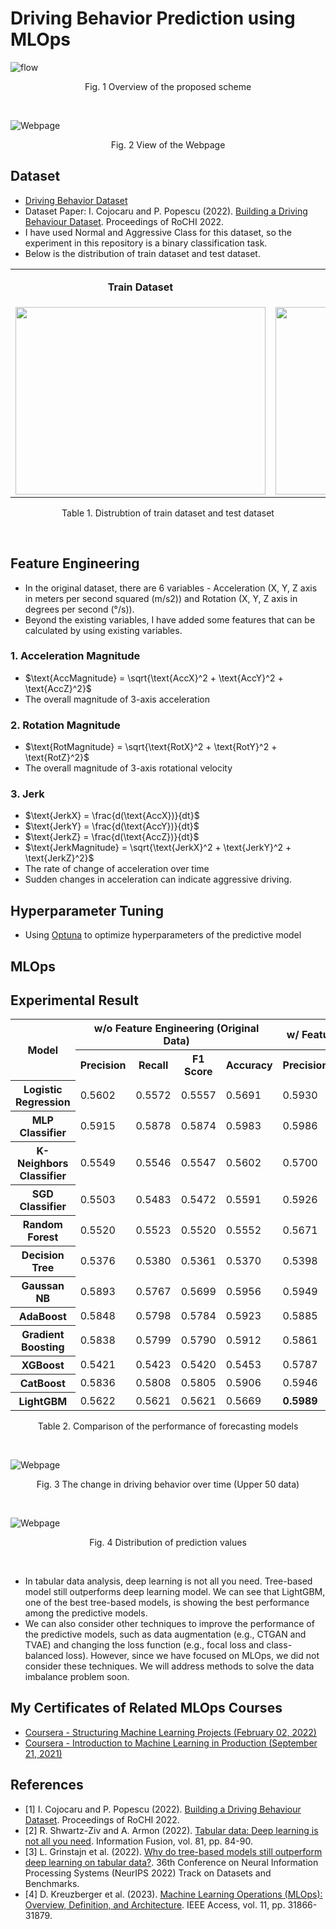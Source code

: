 # Driving Behavior Prediction using MLOps
![flow](/img/flow.png)
<p align="center">
  Fig. 1 Overview of the proposed scheme
</p>
<br/>

![Webpage](/img/webpage.PNG)
<p align="center">
  Fig. 2 View of the Webpage
</p>

## Dataset
- [Driving Behavior Dataset](https://www.kaggle.com/datasets/outofskills/driving-behavior)
- Dataset Paper: I. Cojocaru and P. Popescu (2022). [Building a Driving Behaviour Dataset](https://rochi.utcluj.ro/articole/10/RoCHI2022-Cojocaru-I-1.pdf). Proceedings of RoCHI 2022.
- I have used Normal and Aggressive Class for this dataset, so the experiment in this repository is a binary classification task.
- Below is the distribution of train dataset and test dataset.
<table>
  <tr>
    <td><p align="center"><strong>Train Dataset</strong></p></td>
    <td><p align="center"><strong>Test Dataset</strong></p></td>
  </tr>
  <tr>
    <td><img src="/img/train_data_graph.png" width="400" height="300"></td>
    <td><img src="/img/test_data_graph.png" width="400" height="300"></td>
  </tr>
</table>
<p align="center">
  Table 1. Distrubtion of train dataset and test dataset
</p>
<br/>

## Feature Engineering
- In the original dataset, there are 6 variables -  Acceleration (X, Y, Z axis in meters per second squared (m/s2)) and Rotation (X, Y, Z axis in degrees per second (°/s)).
- Beyond the existing variables, I have added some features that can be calculated by using existing variables. 

### 1. Acceleration Magnitude
- $\text{AccMagnitude} = \sqrt{\text{AccX}^2 + \text{AccY}^2 + \text{AccZ}^2}$
- The overall magnitude of 3-axis acceleration

### 2. Rotation Magnitude
- $\text{RotMagnitude} = \sqrt{\text{RotX}^2 + \text{RotY}^2 + \text{RotZ}^2}$
- The overall magnitude of 3-axis rotational velocity

### 3. Jerk
- $\text{JerkX} = \frac{d(\text{AccX})}{dt}$
- $\text{JerkY} = \frac{d(\text{AccY})}{dt}$
- $\text{JerkZ} = \frac{d(\text{AccZ})}{dt}$
- $\text{JerkMagnitude} = \sqrt{\text{JerkX}^2 + \text{JerkY}^2 + \text{JerkZ}^2}$
- The rate of change of acceleration over time
- Sudden changes in acceleration can indicate aggressive driving.

## Hyperparameter Tuning
- Using [Optuna](https://optuna.org/) to optimize hyperparameters of the predictive model

## MLOps

## Experimental Result
<table>
  <tr>
    <th rowspan="2">Model</th>
    <th colspan="4">w/o Feature Engineering (Original Data)</th>
    <th colspan="4">w/ Feature Engineering (Our Scheme)</th>
  </tr>
  <tr>
    <th>Precision</th>
    <th>Recall</th>
    <th>F1 Score</th>
    <th>Accuracy</th>
    <th>Precision</th>
    <th>Recall</th>
    <th>F1 Score</th>
    <th>Accuracy</th>
  </tr>
  <tr>
    <th>Logistic Regression</th>
    <td>0.5602</td>
    <td>0.5572</td>
    <td>0.5557</td>
    <td>0.5691</td>
    <td>0.5930</td>
    <td>0.5901</td>
    <td>0.5900</td>
    <td>0.5994</td>
  </tr>
  <tr>
    <th>MLP Classifier</th>
    <td>0.5915</td>
    <td>0.5878</td>
    <td>0.5874</td>
    <td>0.5983</td>
    <td>0.5986</td>
    <td>0.5989</td>
    <td>0.5987</td>
    <td>0.6022</td>
  </tr>
  <tr>
    <th>K-Neighbors Classifier</th>
    <td>0.5549</td>
    <td>0.5546</td>
    <td>0.5547</td>
    <td>0.5602</td>
    <td>0.5700</td>
    <td>0.5680</td>
    <td>0.5677</td>
    <td>0.5773</td>
  </tr>
  <tr>
    <th>SGD Classifier</th>
    <td>0.5503</td>
    <td>0.5483</td>
    <td>0.5472</td>
    <td>0.5591</td>
    <td>0.5926</td>
    <td>0.5813</td>
    <td>0.5761</td>
    <td>0.5989</td>
  </tr>
  <tr>
    <th>Random Forest</th>
    <td>0.5520</td>
    <td>0.5523</td>
    <td>0.5520</td>
    <td>0.5552</td>
    <td>0.5671</td>
    <td>0.5675</td>
    <td>0.5671</td>
    <td>0.5702</td>
  </tr>
  <tr>
    <th>Decision Tree</th>
    <td>0.5376</td>
    <td>0.5380</td>
    <td>0.5361</td>
    <td>0.5370</td>
    <td>0.5398</td>
    <td>0.5400</td>
    <td>0.5396</td>
    <td>0.5425</td>
  </tr>
  <tr>
    <th>Gaussan NB</th>
    <td>0.5893</td>
    <td>0.5767</td>
    <td>0.5699</td>
    <td>0.5956</td>
    <td>0.5949</td>
    <td>0.5845</td>
    <td>0.5882</td>
    <td>0.6011</td>
  </tr
  <tr>
    <th>AdaBoost</th>
    <td>0.5848</td>
    <td>0.5798</td>
    <td>0.5784</td>
    <td>0.5923</td>
    <td>0.5885</td>
    <td>0.5869</td>
    <td>0.5871</td>
    <td>0.5945</td>
  </tr>
  <tr>
    <th>Gradient Boosting</th>
    <td>0.5838</td>
    <td>0.5799</td>
    <td>0.5790</td>
    <td>0.5912</td>
    <td>0.5861</td>
    <td>0.5856</td>
    <td>0.5858</td>
    <td>0.5912</td>
  </tr>
  <tr>
    <th>XGBoost</th>
    <td>0.5421</td>
    <td>0.5423</td>
    <td>0.5420</td>
    <td>0.5453</td>
    <td>0.5787</td>
    <td>0.5794</td>
    <td>0.5785</td>
    <td>0.5807</td>
  </tr>
  <tr>
    <th>CatBoost</th>
    <td>0.5836</td>
    <td>0.5808</td>
    <td>0.5805</td>
    <td>0.5906</td>
    <td>0.5946</td>
    <td>0.5941</td>
    <td>0.5942</td>
    <td>0.5994</td>
  </tr>
  <tr>
    <th>LightGBM</th>
    <td>0.5622</td>
    <td>0.5621</td>
    <td>0.5621</td>
    <td>0.5669</td>
    <td><b>0.5989</b></td>
    <td><b>0.5991</b></td>
    <td><b>0.5990</b></td>
    <td><b>0.6028</b></td>
  </tr>
</table>
<p align="center">
  Table 2. Comparison of the performance of forecasting models
</p>
<br/>

![Webpage](/img/the_change_in_driving_behavior_over_time_upper_50.png)
<p align="center">
  Fig. 3 The change in driving behavior over time (Upper 50 data)
</p>
<br/>

![Webpage](/img/prediction_distribution.png)
<p align="center">
  Fig. 4 Distribution of prediction values
</p>
<br/>

- In tabular data analysis, deep learning is not all you need. Tree-based model still outperforms deep learning model. We can see that LightGBM, one of the best tree-based models, is showing the best performance among the predictive models.
- We can also consider other techniques to improve the performance of the predictive models, such as data augmentation (e.g., CTGAN and TVAE) and changing the loss function (e.g., focal loss and class-balanced loss). However, since we have focused on MLOps, we did not consider these techniques. We will address methods to solve the data imbalance problem soon.

## My Certificates of Related MLOps Courses
- [Coursera - Structuring Machine Learning Projects (February 02, 2022)](https://www.coursera.org/account/accomplishments/certificate/VV3K9H8C6TFK)
- [Coursera -  Introduction to Machine Learning in Production (September 21, 2021)](https://www.coursera.org/account/accomplishments/certificate/26DXRJR5KVZR)

## References
- [1] I. Cojocaru and P. Popescu (2022). [Building a Driving Behaviour Dataset](https://rochi.utcluj.ro/articole/10/RoCHI2022-Cojocaru-I-1.pdf). Proceedings of RoCHI 2022. 
- [2] R. Shwartz-Ziv and A. Armon (2022). [Tabular data: Deep learning is not all you need](https://www.sciencedirect.com/science/article/pii/S1566253521002360). Information Fusion, vol. 81, pp. 84-90.
- [3] L. Grinstajn et al. (2022). [Why do tree-based models still outperform deep learning on tabular data?](https://proceedings.neurips.cc/paper_files/paper/2022/file/0378c7692da36807bdec87ab043cdadc-Supplemental-Datasets_and_Benchmarks.pdf). 36th Conference on Neural Information Processing Systems (NeurIPS 2022) Track on Datasets and Benchmarks.
- [4] D. Kreuzberger et al. (2023). [Machine Learning Operations (MLOps): Overview, Definition, and Architecture](https://arxiv.org/abs/2205.02302). IEEE Access, vol. 11, pp. 31866-31879.

